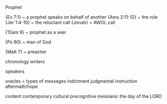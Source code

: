 Prophet


{Ex 7:1} ~ a prophet speaks on behalf of another
{Ams 2:11-12} ~ the role
{Jer 1:4-10} ~ the reluctant call
{Jonah} ~ AWOL call

{1Sam 9} ~ prophet as a seer 

{Ps 90} ~ man of God

{Matt 7} ~ preacher


chronology
  writers
    
  speakers

oracles = types of messages
  indictment
  judgmental
  instruction
  aftermath/hope

content
  contemporary
  cultural
  precognitive
  messianic
  the day of the LORD
